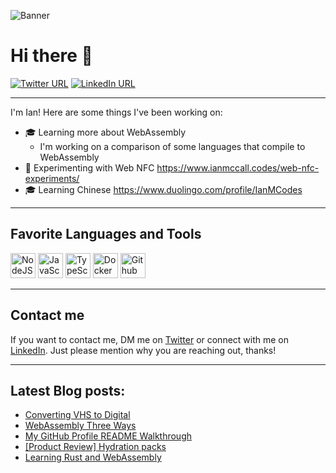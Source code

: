 ![Banner](https://www.ianmccall.codes/assets/images/banner.jpg)

# Hi there 👋

<a href="https://twitter.com/ianmccallcodes"><img src="https://img.shields.io/twitter/url?style=social&url=http%3A%2F%2Ftwitter.com%2Fianmccallcodes" alt="Twitter URL" /></a>
<a href="https://www.linkedin.com/in/ianmccallcodes/"><img src="https://img.shields.io/badge/LinkedIn--_.svg?style=social&logo=linkedin" alt="LinkedIn URL" /></a>

---
I'm Ian! Here are some things I've been working on:

* 🎓 Learning more about WebAssembly
  * I'm working on a comparison of some languages that compile to WebAssembly
* 🧪 Experimenting with Web NFC https://www.ianmccall.codes/web-nfc-experiments/
* 🎓 Learning Chinese https://www.duolingo.com/profile/IanMCodes

---
## Favorite Languages and Tools

<span>
 <img src="https://cdn.jsdelivr.net/gh/devicons/devicon/icons/nodejs/nodejs-original.svg" alt="NodeJS" width="40" />
 <img src="https://cdn.jsdelivr.net/gh/devicons/devicon/icons/javascript/javascript-original.svg" alt="JavaScript" width="40" />
 <img src="https://cdn.jsdelivr.net/gh/devicons/devicon/icons/typescript/typescript-original.svg" alt="TypeScript" width="40" />
 <img src="https://cdn.jsdelivr.net/gh/devicons/devicon/icons/docker/docker-original.svg" alt="Docker" width="40" />
 <img src="https://cdn.jsdelivr.net/gh/devicons/devicon/icons/github/github-original.svg" alt="Github" width="40" />
</span>

---
## Contact me

If you want to contact me, DM me on [Twitter](https://twitter.com/ianmccallcodes) or connect with me on [LinkedIn](https://www.linkedin.com/in/ianmccallcodes/). Just please mention why you are reaching out, thanks!

---
## Latest Blog posts:
 * [Converting VHS to Digital](https://www.ianmccall.codes/post/2020/11/20/converting-vhs-to-digital.html)
 * [WebAssembly Three Ways](https://www.ianmccall.codes/post/2020/10/11/webassembly-three-ways.html)
 * [My GitHub Profile README Walkthrough](https://www.ianmccall.codes/post/2020/07/22/my-github-profile-readme-walkthrough.html)
 * [[Product Review] Hydration packs](https://www.ianmccall.codes/review/post/2020/07/17/product-review-hydration-packs.html)
 * [Learning Rust and WebAssembly](https://www.ianmccall.codes/post/2020/06/28/bigger-than-a-breadbox-learning-rust-and-webassembly.html)


<!--
**ianmcodes/ianmcodes** is a ✨ _special_ ✨ repository because its `README.md` (this file) appears on your GitHub profile.

Here are some ideas to get you started:

- 🔭 I’m currently working on ...
- 🌱 I’m currently learning ...
- 👯 I’m looking to collaborate on ...
- 🤔 I’m looking for help with ...
- 💬 Ask me about ...
- 📫 How to reach me: ...
- 😄 Pronouns: ...
- ⚡ Fun fact: ...
-->
